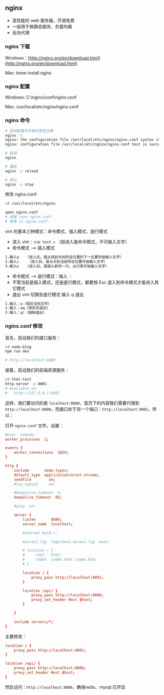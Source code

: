 ## nginx

- 高性能的 web 服务器，开源免费
- 一般用于做静态服务、负载均衡
- 反向代理

### nginx 下载

Windows：[http://nginx.org/en/download.html](http://nginx.org/en/download.html)

Mac: brew install nginx

### nginx 配置

Windows: C:\nginx\conf\nginx.conf

Mac: /usr/local/etc/nginx/nginx.conf

### nginx 命令

```bash
# 测试配置文件格式是否正确
nginx -t
nginx: the configuration file /usr/local/etc/nginx/nginx.conf syntax is ok
nginx: configuration file /usr/local/etc/nginx/nginx.conf test is successful

# 启动
nginx

# 重启
nginx -s reload

# 停止
nginx -s stop
```

修改 nginx.conf:

```bash
cd /usr/local/etc/nginx

open nginx.conf
# 或者 nano nginx.conf
# 或者 vi nginx.conf
```

vim 的基本三种模式：命令模式、插入模式、底行模式

- 进入 vim：`vim test.c` （刚进入是命令模式，不可输入文字）
- 命令模式 --> 插入模式

```bash
1.输入a   （进入后，是从目前光标所在位置的下一位置开始输入文字）
2.输入i    （进入后，是从光标当前所在位置开始输入文字）
3.输入o   （进入后，是插入新的一行，从行首开始输入文字）
```

- 命令模式 --> 底行模式：输入 `：`
- 不管当前是插入模式，还是底行模式，都要按 Esc 退入到命令模式才能进入其它模式
- 退出 vim 切换到底行模式 输入 q 退出

```bash
1.输入：w（保存当前文件）
2.输入：wq（保存并退出）
3.输入：q!（强制退出）
```

### nginx.conf 修改

首先，启动我们的接口服务：

```bash
cd node-blog
npm run dev

# http://localhost:8000
```

接着，启动我们的前端资源服务：

```bash
cd html-test
http-server -p 8001
# Available on:
#   http://127.0.0.1:8001
```

这样，我们要访问的是 `localhost:8080`，首页下的内容我们需要代理到 `http://localhost:8000`，而接口处于另一个端口：`http://localhost:8001`，所以：

打开 `nginx.conf` 文件，设置：

```conf
#user  nobody;
worker_processes  2;

events {
    worker_connections  1024;
}

http {
    include       mime.types;
    default_type  application/octet-stream;
    sendfile        on;
    #tcp_nopush     on;

    #keepalive_timeout  0;
    keepalive_timeout  65;

    #gzip  on;

    server {
        listen       8080;
        server_name  localhost;

        #charset koi8-r;

        #access_log  logs/host.access.log  main;

        # location / {
        #     root   html;
        #     index  index.html index.htm;
        # }

        location / {
            proxy_pass http://localhost:8001;
        }

        location /api/ {
            proxy_pass http://localhost:8000;
            proxy_set_header Host $host;
        }

    }

    include servers/*;
}
```

主要修改：

```conf
location / {
    proxy_pass http://localhost:8001;
}

location /api/ {
    proxy_pass http://localhost:8000;
    proxy_set_header Host $host;
}
```

然后访问：`http://localhost:8080`，确保redis、mysql 已开启
